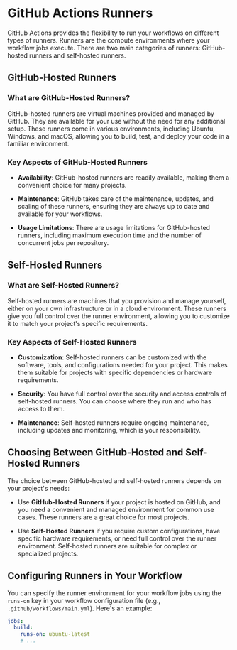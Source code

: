 # GitHub Actions Runners

GitHub Actions provides the flexibility to run your workflows on different types of runners. Runners are the compute environments where your workflow jobs execute. There are two main categories of runners: GitHub-hosted runners and self-hosted runners.

## GitHub-Hosted Runners

### What are GitHub-Hosted Runners?

GitHub-hosted runners are virtual machines provided and managed by GitHub. They are available for your use without the need for any additional setup. These runners come in various environments, including Ubuntu, Windows, and macOS, allowing you to build, test, and deploy your code in a familiar environment.

### Key Aspects of GitHub-Hosted Runners

- **Availability**: GitHub-hosted runners are readily available, making them a convenient choice for many projects.

- **Maintenance**: GitHub takes care of the maintenance, updates, and scaling of these runners, ensuring they are always up to date and available for your workflows.

- **Usage Limitations**: There are usage limitations for GitHub-hosted runners, including maximum execution time and the number of concurrent jobs per repository.

## Self-Hosted Runners

### What are Self-Hosted Runners?

Self-hosted runners are machines that you provision and manage yourself, either on your own infrastructure or in a cloud environment. These runners give you full control over the runner environment, allowing you to customize it to match your project's specific requirements.

### Key Aspects of Self-Hosted Runners

- **Customization**: Self-hosted runners can be customized with the software, tools, and configurations needed for your project. This makes them suitable for projects with specific dependencies or hardware requirements.

- **Security**: You have full control over the security and access controls of self-hosted runners. You can choose where they run and who has access to them.

- **Maintenance**: Self-hosted runners require ongoing maintenance, including updates and monitoring, which is your responsibility.

## Choosing Between GitHub-Hosted and Self-Hosted Runners

The choice between GitHub-hosted and self-hosted runners depends on your project's needs:

- Use **GitHub-Hosted Runners** if your project is hosted on GitHub, and you need a convenient and managed environment for common use cases. These runners are a great choice for most projects.

- Use **Self-Hosted Runners** if you require custom configurations, have specific hardware requirements, or need full control over the runner environment. Self-hosted runners are suitable for complex or specialized projects.

## Configuring Runners in Your Workflow

You can specify the runner environment for your workflow jobs using the `runs-on` key in your workflow configuration file (e.g., `.github/workflows/main.yml`). Here's an example:

```yaml
jobs:
  build:
    runs-on: ubuntu-latest
    # ...
```
